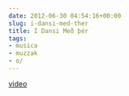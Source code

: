 ```yaml
---  
date: 2012-06-30 04:54:16+00:00  
slug: i-dansi-med-ther  
title: Í Dansi Með þér  
tags:  
- musica  
- muzzak  
- o/  
---  
```

  
  
 [video](https://www.youtube-nocookie.com/embed/btBUKt8To4U)  
